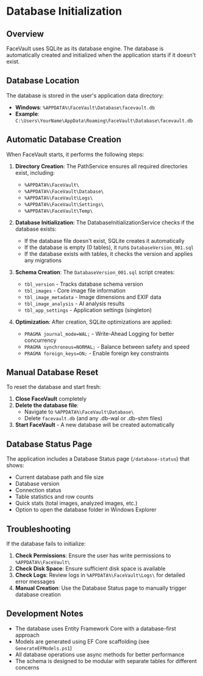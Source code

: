 # Database Initialization

## Overview

FaceVault uses SQLite as its database engine. The database is automatically created and initialized when the application starts if it doesn't exist.

## Database Location

The database is stored in the user's application data directory:
- **Windows**: `%APPDATA%\FaceVault\Database\facevault.db`
- **Example**: `C:\Users\YourName\AppData\Roaming\FaceVault\Database\facevault.db`

## Automatic Database Creation

When FaceVault starts, it performs the following steps:

1. **Directory Creation**: The PathService ensures all required directories exist, including:
   - `%APPDATA%\FaceVault\`
   - `%APPDATA%\FaceVault\Database\`
   - `%APPDATA%\FaceVault\Logs\`
   - `%APPDATA%\FaceVault\Settings\`
   - `%APPDATA%\FaceVault\Temp\`

2. **Database Initialization**: The DatabaseInitializationService checks if the database exists:
   - If the database file doesn't exist, SQLite creates it automatically
   - If the database is empty (0 tables), it runs `DatabaseVersion_001.sql`
   - If the database exists with tables, it checks the version and applies any migrations

3. **Schema Creation**: The `DatabaseVersion_001.sql` script creates:
   - `tbl_version` - Tracks database schema version
   - `tbl_images` - Core image file information
   - `tbl_image_metadata` - Image dimensions and EXIF data
   - `tbl_image_analysis` - AI analysis results
   - `tbl_app_settings` - Application settings (singleton)

4. **Optimization**: After creation, SQLite optimizations are applied:
   - `PRAGMA journal_mode=WAL;` - Write-Ahead Logging for better concurrency
   - `PRAGMA synchronous=NORMAL;` - Balance between safety and speed
   - `PRAGMA foreign_keys=ON;` - Enable foreign key constraints

## Manual Database Reset

To reset the database and start fresh:

1. **Close FaceVault** completely
2. **Delete the database file**:
   - Navigate to `%APPDATA%\FaceVault\Database\`
   - Delete `facevault.db` (and any .db-wal or .db-shm files)
3. **Start FaceVault** - A new database will be created automatically

## Database Status Page

The application includes a Database Status page (`/database-status`) that shows:
- Current database path and file size
- Database version
- Connection status
- Table statistics and row counts
- Quick stats (total images, analyzed images, etc.)
- Option to open the database folder in Windows Explorer

## Troubleshooting

If the database fails to initialize:

1. **Check Permissions**: Ensure the user has write permissions to `%APPDATA%\FaceVault\`
2. **Check Disk Space**: Ensure sufficient disk space is available
3. **Check Logs**: Review logs in `%APPDATA%\FaceVault\Logs\` for detailed error messages
4. **Manual Creation**: Use the Database Status page to manually trigger database creation

## Development Notes

- The database uses Entity Framework Core with a database-first approach
- Models are generated using EF Core scaffolding (see `GenerateEFModels.ps1`)
- All database operations use async methods for better performance
- The schema is designed to be modular with separate tables for different concerns